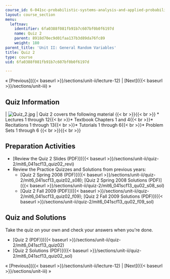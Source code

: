 ```yaml
---
course_id: 6-041sc-probabilistic-systems-analysis-and-applied-probability-fall-2013
layout: course_section
menu:
  leftnav:
    identifier: 6fa0388f081fb91b7c607bf0b0f6197d
    name: Quiz 2
    parent: 8918d70ec9d01faa137b3d89da76fc89
    weight: 180
parent_title: 'Unit II: General Random Variables'
title: Quiz 2
type: course
uid: 6fa0388f081fb91b7c607bf0b0f6197d

---
```


« [Previous]({{< baseurl >}}/sections/unit-ii/lecture-12) | [Next]({{< baseurl >}}/sections/unit-iii) »

Quiz Information
----------------

| ![Quiz_2.jpg](/coursemedia/6-041sc-probabilistic-systems-analysis-and-applied-probability-fall-2013/efe3db8865cf2166cc77b82d633179a7_Quiz_2.jpg) | Quiz 2 covers the following material {{< br >}}{{< br >}} *   Lectures 1 through 12{{< br >}}*   Textbook Chapters 1 and 4{{< br >}}*   Recitations 1 through 13{{< br >}}*   Tutorials 1 through 6{{< br >}}*   Problem Sets 1 through 6 {{< br >}}{{< br >}}  

Preparation Activities
----------------------

*   [Review the Quiz 2 Slides (PDF)]({{< baseurl >}}/sections/unit-ii/quiz-2/mit6_041scf13_quiz02_revi)
*   Review the Practice Quizzes and Solutions from previous years:
    *   [Quiz 2 Spring 2008 (PDF)]({{< baseurl >}}/sections/unit-ii/quiz-2/mit6_041scf13_quiz02_s08); [Quiz 2 Spring 2008 Solutions (PDF)]({{< baseurl >}}/sections/unit-ii/quiz-2/mit6_041scf13_qu02_s08_sol)
    *   [Quiz 2 Fall 2009 (PDF)]({{< baseurl >}}/sections/unit-ii/quiz-2/mit6_041scf13_quiz02_f09); [Quiz 2 Fall 2009 Solutions (PDF)]({{< baseurl >}}/sections/unit-ii/quiz-2/mit6_041scf13_qu02_f09_sol)

Quiz and Solutions
------------------

Take the quiz on your own and check your answers when you're done.

*   [Quiz 2 (PDF)]({{< baseurl >}}/sections/unit-ii/quiz-2/mit6_041scf13_quiz02)
*   [Quiz 2 Solutions (PDF)]({{< baseurl >}}/sections/unit-ii/quiz-2/mit6_041scf13_quiz02_sol)

« [Previous]({{< baseurl >}}/sections/unit-ii/lecture-12) | [Next]({{< baseurl >}}/sections/unit-iii) »